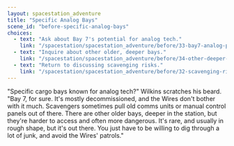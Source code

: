 ```yaml
---
layout: spacestation_adventure
title: "Specific Analog Bays"
scene_id: "before-specific-analog-bays"
choices:
  - text: "Ask about Bay 7's potential for analog tech."
    link: "/spacestation/spacestation_adventure/before/33-bay7-analog-potential"
  - text: "Inquire about other older, deeper bays."
    link: "/spacestation/spacestation_adventure/before/34-other-deeper-bays"
  - text: "Return to discussing scavenging risks."
    link: "/spacestation/spacestation_adventure/before/32-scavenging-risks"
---
```


"Specific cargo bays known for analog tech?" Wilkins scratches his beard. "Bay 7, for sure. It's mostly decommissioned, and the Wires don't bother with it much. Scavengers sometimes pull old comms units or manual control panels out of there. There are other older bays, deeper in the station, but they're harder to access and often more dangerous. It's rare, and usually in rough shape, but it's out there. You just have to be willing to dig through a lot of junk, and avoid the Wires' patrols."
